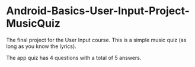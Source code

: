 # Android-Basics-User-Input-Project-MusicQuiz
The final project for the User Input course.  This is a simple music quiz (as long as you know the lyrics).

 The app quiz has 4 questions with a total of 5 answers.
